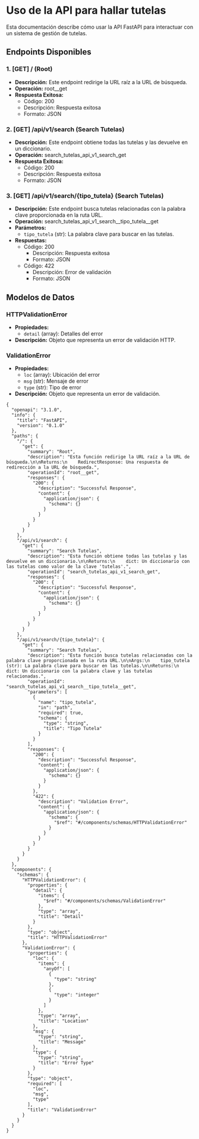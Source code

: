 # Uso de la API para hallar tutelas

Esta documentación describe cómo usar la API FastAPI para interactuar con un sistema de gestión de tutelas.

## Endpoints Disponibles

### 1. [GET] / (Root)

- **Descripción:** Este endpoint redirige la URL raíz a la URL de búsqueda.
- **Operación:** root__get
- **Respuesta Exitosa:**
  - Código: 200
  - Descripción: Respuesta exitosa
  - Formato: JSON

### 2. [GET] /api/v1/search (Search Tutelas)

- **Descripción:** Este endpoint obtiene todas las tutelas y las devuelve en un diccionario.
- **Operación:** search_tutelas_api_v1_search_get
- **Respuesta Exitosa:**
  - Código: 200
  - Descripción: Respuesta exitosa
  - Formato: JSON

### 3. [GET] /api/v1/search/{tipo_tutela} (Search Tutelas)

- **Descripción:** Este endpoint busca tutelas relacionadas con la palabra clave proporcionada en la ruta URL.
- **Operación:** search_tutelas_api_v1_search__tipo_tutela__get
- **Parámetros:**
  - `tipo_tutela` (str): La palabra clave para buscar en las tutelas.
- **Respuestas:**
  - Código: 200
    - Descripción: Respuesta exitosa
    - Formato: JSON
  - Código: 422
    - Descripción: Error de validación
    - Formato: JSON

## Modelos de Datos

### HTTPValidationError
- **Propiedades:**
  - `detail` (array): Detalles del error
- **Descripción:** Objeto que representa un error de validación HTTP.

### ValidationError
- **Propiedades:**
  - `loc` (array): Ubicación del error
  - `msg` (str): Mensaje de error
  - `type` (str): Tipo de error
- **Descripción:** Objeto que representa un error de validación.



```
{
  "openapi": "3.1.0",
  "info": {
    "title": "FastAPI",
    "version": "0.1.0"
  },
  "paths": {
    "/": {
      "get": {
        "summary": "Root",
        "description": "Esta función redirige la URL raíz a la URL de búsqueda.\n\nReturns:\n    RedirectResponse: Una respuesta de redirección a la URL de búsqueda.",
        "operationId": "root__get",
        "responses": {
          "200": {
            "description": "Successful Response",
            "content": {
              "application/json": {
                "schema": {}
              }
            }
          }
        }
      }
    },
    "/api/v1/search": {
      "get": {
        "summary": "Search Tutelas",
        "description": "Esta función obtiene todas las tutelas y las devuelve en un diccionario.\n\nReturns:\n    dict: Un diccionario con las tutelas como valor de la clave 'tutelas'.",
        "operationId": "search_tutelas_api_v1_search_get",
        "responses": {
          "200": {
            "description": "Successful Response",
            "content": {
              "application/json": {
                "schema": {}
              }
            }
          }
        }
      }
    },
    "/api/v1/search/{tipo_tutela}": {
      "get": {
        "summary": "Search Tutelas",
        "description": "Esta función busca tutelas relacionadas con la palabra clave proporcionada en la ruta URL.\n\nArgs:\n    tipo_tutela (str): La palabra clave para buscar en las tutelas.\n\nReturns:\n    dict: Un diccionario con la palabra clave y las tutelas relacionadas.",
        "operationId": "search_tutelas_api_v1_search__tipo_tutela__get",
        "parameters": [
          {
            "name": "tipo_tutela",
            "in": "path",
            "required": true,
            "schema": {
              "type": "string",
              "title": "Tipo Tutela"
            }
          }
        ],
        "responses": {
          "200": {
            "description": "Successful Response",
            "content": {
              "application/json": {
                "schema": {}
              }
            }
          },
          "422": {
            "description": "Validation Error",
            "content": {
              "application/json": {
                "schema": {
                  "$ref": "#/components/schemas/HTTPValidationError"
                }
              }
            }
          }
        }
      }
    }
  },
  "components": {
    "schemas": {
      "HTTPValidationError": {
        "properties": {
          "detail": {
            "items": {
              "$ref": "#/components/schemas/ValidationError"
            },
            "type": "array",
            "title": "Detail"
          }
        },
        "type": "object",
        "title": "HTTPValidationError"
      },
      "ValidationError": {
        "properties": {
          "loc": {
            "items": {
              "anyOf": [
                {
                  "type": "string"
                },
                {
                  "type": "integer"
                }
              ]
            },
            "type": "array",
            "title": "Location"
          },
          "msg": {
            "type": "string",
            "title": "Message"
          },
          "type": {
            "type": "string",
            "title": "Error Type"
          }
        },
        "type": "object",
        "required": [
          "loc",
          "msg",
          "type"
        ],
        "title": "ValidationError"
      }
    }
  }
}
```
